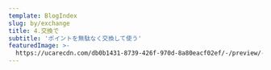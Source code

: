```yaml
---
template: BlogIndex
slug: by/exchange
title: 4.交換で
subtitle: 'ポイントを無駄なく交換して使う'
featuredImage: >-
  https://ucarecdn.com/db0b1431-8739-426f-970d-8a80eacf02ef/-/preview/-/rotate/270/
---
```


